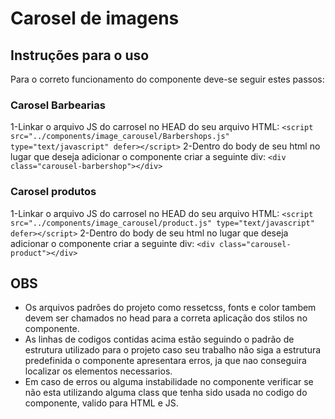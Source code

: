 # Carosel de imagens

## Instruções para o uso

Para o correto funcionamento do componente deve-se seguir estes passos:

### Carosel Barbearias

1-Linkar o arquivo JS do carrosel no HEAD do seu arquivo HTML: ``` <script src="../components/image_carousel/Barbershops.js" type="text/javascript" defer></script> ```
2-Dentro do body de seu html no lugar que deseja adicionar o componente criar a seguinte div: ``` <div class="carousel-barbershop"></div> ```

### Carosel produtos

1-Linkar o arquivo JS do carrosel no HEAD do seu arquivo HTML: ``` <script src="../components/image_carousel/product.js" type="text/javascript" defer></script> ```
2-Dentro do body de seu html no lugar que deseja adicionar o componente criar a seguinte div: ``` <div class="carousel-product"></div> ```

## OBS

- Os arquivos padrões do projeto como ressetcss, fonts e color tambem devem ser chamados no head para a correta aplicação dos stilos no componente.
- As linhas de codigos contidas acima estão seguindo o padrão de estrutura utilizado para o projeto caso seu trabalho não siga a estrutura predefinida o componente apresentara erros, ja que nao conseguira localizar os elementos necessarios.
- Em caso de erros ou alguma instabilidade no componente verificar se não esta utilizando alguma class que tenha sido usada no codigo do componente, valido para HTML e JS.
